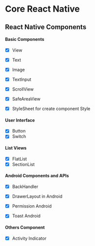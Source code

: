 # Core React Native

## React Native Components

#### Basic Components

- [x] View 
- [x] Text
- [x] Image
- [x] TextInput
- [x] ScrollView
- [x] SafeAreaView
- [x] StyleSheet for create component Style



#### User Interface

- [x] Button
- [x] Switch

#### List Views

- [x] FlatList
- [x] SectionList

#### Android Components and APIs

- [x] BackHandler
- [x] DrawerLayout in Android
- [x] Permission Android
- [x] Toast Android


#### Others Component

- [x] Activity Indicator